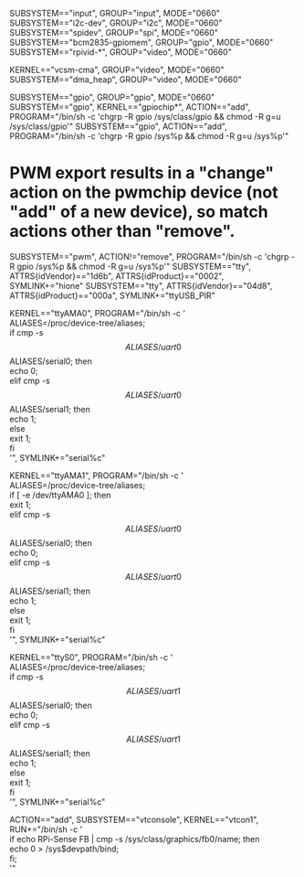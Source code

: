 SUBSYSTEM=="input", GROUP="input", MODE="0660"
SUBSYSTEM=="i2c-dev", GROUP="i2c", MODE="0660"
SUBSYSTEM=="spidev", GROUP="spi", MODE="0660"
SUBSYSTEM=="bcm2835-gpiomem", GROUP="gpio", MODE="0660"
SUBSYSTEM=="rpivid-*", GROUP="video", MODE="0660"

KERNEL=="vcsm-cma", GROUP="video", MODE="0660"
SUBSYSTEM=="dma_heap", GROUP="video", MODE="0660"

SUBSYSTEM=="gpio", GROUP="gpio", MODE="0660"
SUBSYSTEM=="gpio", KERNEL=="gpiochip*", ACTION=="add", PROGRAM="/bin/sh -c 'chgrp -R gpio /sys/class/gpio && chmod -R g=u /sys/class/gpio'"
SUBSYSTEM=="gpio", ACTION=="add", PROGRAM="/bin/sh -c 'chgrp -R gpio /sys%p && chmod -R g=u /sys%p'"

# PWM export results in a "change" action on the pwmchip device (not "add" of a new device), so match actions other than "remove".
SUBSYSTEM=="pwm", ACTION!="remove", PROGRAM="/bin/sh -c 'chgrp -R gpio /sys%p && chmod -R g=u /sys%p'"
SUBSYSTEM=="tty", ATTRS{idVendor}=="1d6b", ATTRS{idProduct}=="0002", SYMLINK+="hione"
SUBSYSTEM=="tty", ATTRS{idVendor}=="04d8", ATTRS{idProduct}=="000a", SYMLINK+="ttyUSB_PIR"


KERNEL=="ttyAMA0", PROGRAM="/bin/sh -c '\
	ALIASES=/proc/device-tree/aliases; \
	if cmp -s $$ALIASES/uart0 $$ALIASES/serial0; then \
		echo 0;\
	elif cmp -s $$ALIASES/uart0 $$ALIASES/serial1; then \
		echo 1; \
	else \
		exit 1; \
	fi\
'", SYMLINK+="serial%c"

KERNEL=="ttyAMA1", PROGRAM="/bin/sh -c '\
	ALIASES=/proc/device-tree/aliases; \
	if [ -e /dev/ttyAMA0 ]; then \
		exit 1; \
	elif cmp -s $$ALIASES/uart0 $$ALIASES/serial0; then \
		echo 0;\
	elif cmp -s $$ALIASES/uart0 $$ALIASES/serial1; then \
		echo 1; \
	else \
		exit 1; \
	fi\
'", SYMLINK+="serial%c"

KERNEL=="ttyS0", PROGRAM="/bin/sh -c '\
	ALIASES=/proc/device-tree/aliases; \
	if cmp -s $$ALIASES/uart1 $$ALIASES/serial0; then \
		echo 0; \
	elif cmp -s $$ALIASES/uart1 $$ALIASES/serial1; then \
		echo 1; \
	else \
		exit 1; \
	fi \
'", SYMLINK+="serial%c"

ACTION=="add", SUBSYSTEM=="vtconsole", KERNEL=="vtcon1", RUN+="/bin/sh -c '\
	if echo RPi-Sense FB | cmp -s /sys/class/graphics/fb0/name; then \
		echo 0 > /sys$devpath/bind; \
	fi; \
'"
